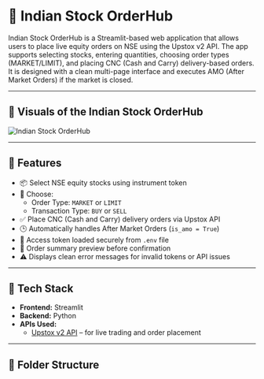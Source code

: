 # 🛒 Indian Stock OrderHub

 Indian Stock OrderHub is a Streamlit-based web application that allows users to place live equity orders on NSE using the Upstox v2 API. The app supports selecting stocks, entering quantities, choosing order types (MARKET/LIMIT), and placing CNC (Cash and Carry) delivery-based orders. It is designed with a clean multi-page interface and executes AMO (After Market Orders) if the market is closed.

---

## 📸 Visuals of the Indian Stock OrderHub

![Indian Stock OrderHub](https://media2.giphy.com/media/v1.Y2lkPTc5MGI3NjExdTJoYTNqZnhsYWluODFxZ3Y2ZjR3bDcwdW41ZzYyb2hnd3J6dnZkcSZlcD12MV9pbnRlcm5hbF9naWZfYnlfaWQmY3Q9Zw/tSe15uoNuxa9MwtPNR/giphy.gif)

---

## 🚀 Features

- 📦 Select NSE equity stocks using instrument token
- 🛒 Choose:
  - Order Type: `MARKET` or `LIMIT`
  - Transaction Type: `BUY` or `SELL`
- ✅ Place CNC (Cash and Carry) delivery orders via Upstox API
- 🕒 Automatically handles After Market Orders (`is_amo = True`)
- 🔐 Access token loaded securely from `.env` file
- 📑 Order summary preview before confirmation
- ⚠️ Displays clean error messages for invalid tokens or API issues

---

## 🧠 Tech Stack

- **Frontend:** Streamlit
- **Backend:** Python
- **APIs Used:**
  - [Upstox v2 API](https://upstox.com) – for live trading and order placement

---

## 📂 Folder Structure

